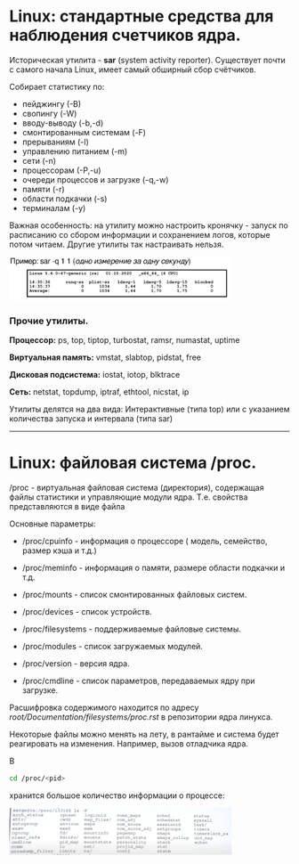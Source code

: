 
# Linux: стандартные средства для наблюдения счетчиков ядра.

Историческая утилита - **sar** (system activity reporter). Существует почти с самого начала Linux, имеет самый обширный сбор счётчиков.

Собирает статистику по:
- пейджингу (-В)
- свопингу (-W)
- вводу-выводу (-b,-d)
- смонтированным системам (-F)
- прерываниям (-I)
- управлению питанием (-m)
- сети (-n)
- процессорам (-Р,-u)
- очереди процессов и загрузке (-q,-w)
- памяти (-r)
- области подкачки (-s)
- терминалам (-у)

Важная особенность: на утилиту можно настроить кронячку - запуск по расписанию со сбором информации и сохранением логов, которые потом читаем. Другие утилиты так настраивать нельзя.

<img src=img/70.1.png width=400>

### Прочие утилиты.

**Процессор:** ps, top, tiptop, turbostat, ramsr, numastat, uptime

**Виртуальная память:** vmstat, slabtop, pidstat, free

**Дисковая подсистема:** iostat, iotop, blktrace

**Сеть:** netstat, topdump, iptraf, ethtool, nicstat, ip

Утилиты делятся на два вида: Интерактивные (типа top) или с указанием количества запуска и интервала (типа sar)

---

# Linux: файловая система /proc.

/proc - виртуальная файловая система (директория), содержащая файлы статистики и управляющие модули ядра. Т.е. свойства представляются в виде файла

Основные параметры:

- /proc/cpuinfo - информация о процессоре ( модель, семейство, размер кэша и т.д.)

- /proc/meminfo - информация о памяти, размере области подкачки и т.д.

- /proc/mounts - список смонтированных файловых систем.

- /proc/devices - список устройств.

- /proc/filesystems - поддерживаемые файловые системы.

- /proc/modules - список загружаемых модулей.

- /proc/version - версия ядра.

- /proc/cmdline - список параметров, передаваемых ядру при загрузке.

Расшифровка содержимого находится по адресу *root/Documentation/filesystems/proc.rst* в репозитории ядра линукса.

Некоторые файлы можно менять на лету, в рантайме и система будет реагировать на изменения. Например, вызов отладчика ядра.

В
```bash
cd /proc/<pid>
```
хранится большое количество информации о процессе:

<img src=img/71.1.png width=400>
